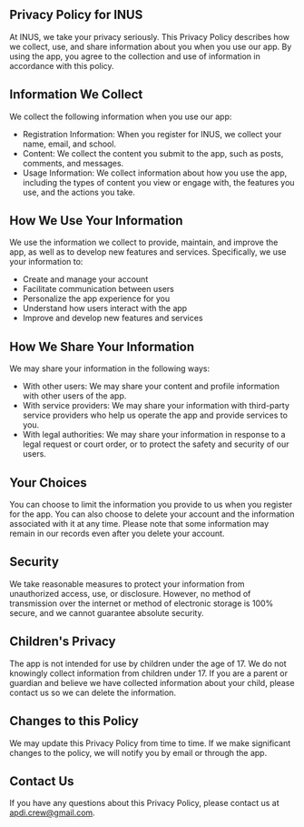 ## Privacy Policy for INUS

At INUS, we take your privacy seriously. This Privacy Policy describes how we collect, use, and share information about you when you use our app. By using the app, you agree to the collection and use of information in accordance with this policy.

## Information We Collect

We collect the following information when you use our app:

* Registration Information: When you register for INUS, we collect your name, email, and school.
* Content: We collect the content you submit to the app, such as posts, comments, and messages.
* Usage Information: We collect information about how you use the app, including the types of content you view or engage with, the features you use, and the actions you take.

## How We Use Your Information

We use the information we collect to provide, maintain, and improve the app, as well as to develop new features and services. Specifically, we use your information to:

- Create and manage your account
- Facilitate communication between users
- Personalize the app experience for you
- Understand how users interact with the app
- Improve and develop new features and services

## How We Share Your Information

We may share your information in the following ways:

- With other users: We may share your content and profile information with other users of the app.
- With service providers: We may share your information with third-party service providers who help us operate the app and provide services to you.
- With legal authorities: We may share your information in response to a legal request or court order, or to protect the safety and security of our users.

## Your Choices

You can choose to limit the information you provide to us when you register for the app. You can also choose to delete your account and the information associated with it at any time. Please note that some information may remain in our records even after you delete your account.

## Security

We take reasonable measures to protect your information from unauthorized access, use, or disclosure. However, no method of transmission over the internet or method of electronic storage is 100% secure, and we cannot guarantee absolute security.

## Children's Privacy

The app is not intended for use by children under the age of 17. We do not knowingly collect information from children under 17. If you are a parent or guardian and believe we have collected information about your child, please contact us so we can delete the information.

## Changes to this Policy

We may update this Privacy Policy from time to time. If we make significant changes to the policy, we will notify you by email or through the app.

## Contact Us

If you have any questions about this Privacy Policy, please contact us at apdi.crew@gmail.com.